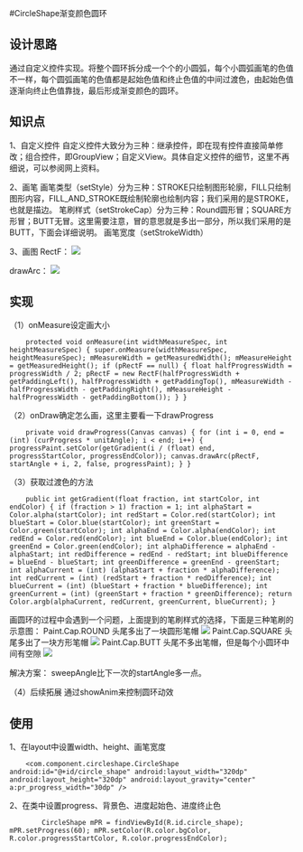 #CircleShape渐变颜色圆环
## 设计思路
通过自定义控件实现。将整个圆环拆分成一个个的小圆弧，每个小圆弧画笔的色值不一样，每个圆弧画笔的色值都是起始色值和终止色值的中间过渡色，由起始色值逐渐向终止色值靠拢，最后形成渐变颜色的圆环。
## 知识点
1、自定义控件
自定义控件大致分为三种：继承控件，即在现有控件直接简单修改；组合控件，即GroupView；自定义View。具体自定义控件的细节，这里不再细说，可以参阅网上资料。

2、画笔
画笔类型（setStyle）分为三种：STROKE只绘制图形轮廓，FILL只绘制图形内容，FILL_AND_STROKE既绘制轮廓也绘制内容；我们采用的是STROKE，也就是描边。
笔刷样式（setStrokeCap）分为三种：Round圆形冒；SQUARE方形冒；BUTT无冒。这里需要注意，冒的意思就是多出一部分，所以我们采用的是BUTT，下面会详细说明。
画笔宽度（setStrokeWidth）

3、画图
RectF：
![](https://git.xiaojukeji.com/tanlinsophia/CircleShape/raw/master/app/screenshots/Rect.jpg)

drawArc：
![](https://git.xiaojukeji.com/tanlinsophia/CircleShape/raw/master/app/screenshots/drawArc.jpg)

## 实现
（1）onMeasure设定画大小

`    protected void onMeasure(int widthMeasureSpec, int heightMeasureSpec) {
        super.onMeasure(widthMeasureSpec, heightMeasureSpec);
        mMeasureWidth = getMeasuredWidth();
        mMeasureHeight = getMeasuredHeight();
        if (pRectF == null) {
            float halfProgressWidth = progressWidth / 2;
            pRectF = new RectF(halfProgressWidth + getPaddingLeft(),
                    halfProgressWidth + getPaddingTop(),
                    mMeasureWidth - halfProgressWidth - getPaddingRight(),
                    mMeasureHeight - halfProgressWidth - getPaddingBottom());
        }
    }`

（2）onDraw确定怎么画，这里主要看一下drawProgress

`    private void drawProgress(Canvas canvas) {
        for (int i = 0, end = (int) (curProgress * unitAngle); i < end; i++) {
            progressPaint.setColor(getGradient(i / (float) end, progressStartColor, progressEndColor));
            canvas.drawArc(pRectF,
                    startAngle + i,
                    2,
                    false,
                    progressPaint);
        }
    }`
    
（3）获取过渡色的方法

`    public int getGradient(float fraction, int startColor, int endColor) {
        if (fraction > 1) fraction = 1;
        int alphaStart = Color.alpha(startColor);
        int redStart = Color.red(startColor);
        int blueStart = Color.blue(startColor);
        int greenStart = Color.green(startColor);
        int alphaEnd = Color.alpha(endColor);
        int redEnd = Color.red(endColor);
        int blueEnd = Color.blue(endColor);
        int greenEnd = Color.green(endColor);
        int alphaDifference = alphaEnd - alphaStart;
        int redDifference = redEnd - redStart;
        int blueDifference = blueEnd - blueStart;
        int greenDifference = greenEnd - greenStart;
        int alphaCurrent = (int) (alphaStart + fraction * alphaDifference);
        int redCurrent = (int) (redStart + fraction * redDifference);
        int blueCurrent = (int) (blueStart + fraction * blueDifference);
        int greenCurrent = (int) (greenStart + fraction * greenDifference);
        return Color.argb(alphaCurrent, redCurrent, greenCurrent, blueCurrent);
    }`
    
画圆环的过程中会遇到一个问题，上面提到的笔刷样式的选择，下面是三种笔刷的示意图：
Paint.Cap.ROUND 头尾多出了一块圆形笔帽
![](https://git.xiaojukeji.com/tanlinsophia/CircleShape/raw/master/app/screenshots/StrokeCap_Round.png)
Paint.Cap.SQUARE 头尾多出了一块方形笔帽
![](https://git.xiaojukeji.com/tanlinsophia/CircleShape/raw/master/app/screenshots/StrokeCap_SQUARE.png)
Paint.Cap.BUTT 头尾不多出笔帽，但是每个小圆环中间有空隙
![](https://git.xiaojukeji.com/tanlinsophia/CircleShape/raw/master/app/screenshots/StrokeCap_BUTT.png)

解决方案：
sweepAngle比下一次的startAngle多一点。

（4）后续拓展
通过showAnim来控制圆环动效

## 使用
1、在layout中设置width、height、画笔宽度

`    <com.component.circleshape.CircleShape
        android:id="@+id/circle_shape"
        android:layout_width="320dp"
        android:layout_height="320dp"
        android:layout_gravity="center"
        a:pr_progress_width="30dp" />`

2、在类中设置progress、背景色、进度起始色、进度终止色

`        CircleShape mPR = findViewById(R.id.circle_shape);
        mPR.setProgress(60);
        mPR.setColor(R.color.bgColor, R.color.progressStartColor, R.color.progressEndColor);`
